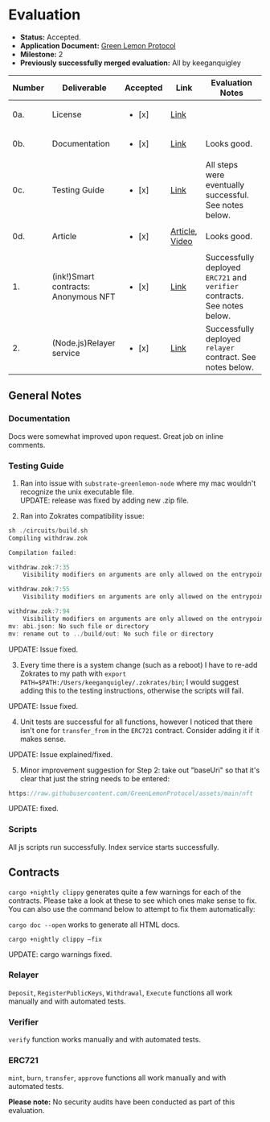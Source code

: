 # Evaluation

- **Status:** Accepted.
- **Application Document:** [Green Lemon Protocol](https://github.com/w3f/Grants-Program/blob/master/applications/GreenLemon.md)
- **Milestone:** 2
- **Previously successfully merged evaluation:** All by keeganquigley

| Number | Deliverable                          | Accepted               | Link                                                                                                                                                          | Evaluation Notes                                                          |
| ------ | ------------------------------------ | ---------------------- | ------------------------------------------------------------------------------------------------------------------------------------------------------------- | ------------------------------------------------------------------------- |
| 0a.    | License                              | <ul><li>[x] </li></ul> | [Link](https://github.com/GreenLemonProtocol/dksap-polkadot/blob/main/LICENSE)                                                                                |                                                                           |
| 0b.    | Documentation                        | <ul><li>[x] </li></ul> | [Link](https://github.com/GreenLemonProtocol/dksap-polkadot/blob/main/README.md)                                                                              | Looks good.                                                               |
| 0c.    | Testing Guide                        | <ul><li>[x] </li></ul> | [Link](https://github.com/GreenLemonProtocol/dksap-polkadot/blob/main/README.md)                                                                              | All steps were eventually successful. See notes below.                    |
| 0d.    | Article                              | <ul><li>[x] </li></ul> | [Article](https://medium.com/@wuyahuang/green-lemon-protocol-ii-an-anonymous-nft-solution-917046a8f1ef), [Video](https://www.youtube.com/watch?v=2cP22UEVMF0) | Looks good.                                                               |
| 1.     | (ink!)Smart contracts: Anonymous NFT | <ul><li>[x] </li></ul> | [Link](https://github.com/GreenLemonProtocol/ink/blob/main/contracts/erc721/lib.rs)                                                                           | Successfully deployed `ERC721` and `verifier` contracts. See notes below. |
| 2.     | (Node.js)Relayer service             | <ul><li>[x] </li></ul> | [Link](https://github.com/GreenLemonProtocol/ink/blob/main/http/index.js)                                                                                     | Successfully deployed `relayer` contract. See notes below.                |

## General Notes

### Documentation

Docs were somewhat improved upon request. Great job on inline comments.

### Testing Guide

1. Ran into issue with `substrate-greenlemon-node` where my mac wouldn't recognize the unix executable file.
   <br>UPDATE: release was fixed by adding new .zip file.

2. Ran into Zokrates compatibility issue:

```rust
sh ./circuits/build.sh
Compiling withdraw.zok

Compilation failed:

withdraw.zok:7:35
	Visibility modifiers on arguments are only allowed on the entrypoint function

withdraw.zok:7:55
	Visibility modifiers on arguments are only allowed on the entrypoint function

withdraw.zok:7:94
	Visibility modifiers on arguments are only allowed on the entrypoint function
mv: abi.json: No such file or directory
mv: rename out to ../build/out: No such file or directory
```

UPDATE: Issue fixed.

3. Every time there is a system change (such as a reboot) I have to re-add Zokrates to my path with `export PATH=$PATH:/Users/keeganquigley/.zokrates/bin`; I would suggest adding this to the testing instructions, otherwise the scripts will fail.

UPDATE: Issue fixed.

4. Unit tests are successful for all functions, however I noticed that there isn't one for `transfer_from` in the `ERC721` contract. Consider adding it if it makes sense.

UPDATE: Issue explained/fixed.

5. Minor improvement suggestion for Step 2: take out "baseUri" so that it's clear that just the string needs to be entered:

```rust
https://raw.githubusercontent.com/GreenLemonProtocol/assets/main/nft
```

UPDATE: fixed.

### Scripts

All js scripts run successfully. Index service starts successfully.

## Contracts

`cargo +nightly clippy` generates quite a few warnings for each of the contracts. Please take a look at these to see which ones make sense to fix. You can also use the command below to attempt to fix them automatically:

`cargo doc --open` works to generate all HTML docs.

`cargo +nightly clippy –fix`

UPDATE: cargo warnings fixed.

### Relayer

`Deposit`, `RegisterPublicKeys`, `Withdrawal`, `Execute` functions all work manually and with automated tests.

### Verifier

`verify` function works manually and with automated tests.

### ERC721

`mint`, `burn`, `transfer`, `approve` functions all work manually and with automated tests.

**Please note:** No security audits have been conducted as part of this evaluation.
